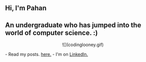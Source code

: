 ## Hi, I'm Pahan
## An undergraduate who has jumped into the world of computer science. :)
<p align="center">
![](codinglooney.gif)
</p>
-  Read my posts. <a href="https://pahancha.github.io" target="_blank">here.</a>
-  I'm on <a href="https://www.linkedin.com/in/pahan-chathuranga/" target="_blank">LinkedIn.</a>
